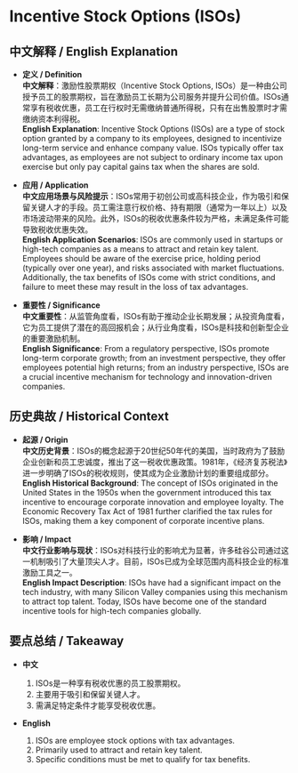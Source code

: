 # Incentive Stock Options (ISOs)

## 中文解释 / English Explanation

* **定义 / Definition**  
  **中文解释**：激励性股票期权（Incentive Stock Options, ISOs）是一种由公司授予员工的股票期权，旨在激励员工长期为公司服务并提升公司价值。ISOs通常享有税收优惠，员工在行权时无需缴纳普通所得税，只有在出售股票时才需缴纳资本利得税。  
  **English Explanation**: Incentive Stock Options (ISOs) are a type of stock option granted by a company to its employees, designed to incentivize long-term service and enhance company value. ISOs typically offer tax advantages, as employees are not subject to ordinary income tax upon exercise but only pay capital gains tax when the shares are sold.

* **应用 / Application**  
  **中文应用场景与风险提示**：ISOs常用于初创公司或高科技企业，作为吸引和保留关键人才的手段。员工需注意行权价格、持有期限（通常为一年以上）以及市场波动带来的风险。此外，ISOs的税收优惠条件较为严格，未满足条件可能导致税收优惠失效。  
  **English Application Scenarios**: ISOs are commonly used in startups or high-tech companies as a means to attract and retain key talent. Employees should be aware of the exercise price, holding period (typically over one year), and risks associated with market fluctuations. Additionally, the tax benefits of ISOs come with strict conditions, and failure to meet these may result in the loss of tax advantages.

* **重要性 / Significance**  
  **中文重要性**：从监管角度看，ISOs有助于推动企业长期发展；从投资角度看，它为员工提供了潜在的高回报机会；从行业角度看，ISOs是科技和创新型企业的重要激励机制。  
  **English Significance**: From a regulatory perspective, ISOs promote long-term corporate growth; from an investment perspective, they offer employees potential high returns; from an industry perspective, ISOs are a crucial incentive mechanism for technology and innovation-driven companies.

## 历史典故 / Historical Context

* **起源 / Origin**  
  **中文历史背景**：ISOs的概念起源于20世纪50年代的美国，当时政府为了鼓励企业创新和员工忠诚度，推出了这一税收优惠政策。1981年，《经济复苏税法》进一步明确了ISOs的税收规则，使其成为企业激励计划的重要组成部分。  
  **English Historical Background**: The concept of ISOs originated in the United States in the 1950s when the government introduced this tax incentive to encourage corporate innovation and employee loyalty. The Economic Recovery Tax Act of 1981 further clarified the tax rules for ISOs, making them a key component of corporate incentive plans.

* **影响 / Impact**  
  **中文行业影响与现状**：ISOs对科技行业的影响尤为显著，许多硅谷公司通过这一机制吸引了大量顶尖人才。目前，ISOs已成为全球范围内高科技企业的标准激励工具之一。  
  **English Impact Description**: ISOs have had a significant impact on the tech industry, with many Silicon Valley companies using this mechanism to attract top talent. Today, ISOs have become one of the standard incentive tools for high-tech companies globally.

## 要点总结 / Takeaway

* **中文**  
  1. ISOs是一种享有税收优惠的员工股票期权。
  2. 主要用于吸引和保留关键人才。
  3. 需满足特定条件才能享受税收优惠。

* **English**  
  1. ISOs are employee stock options with tax advantages.
  2. Primarily used to attract and retain key talent.
  3. Specific conditions must be met to qualify for tax benefits.